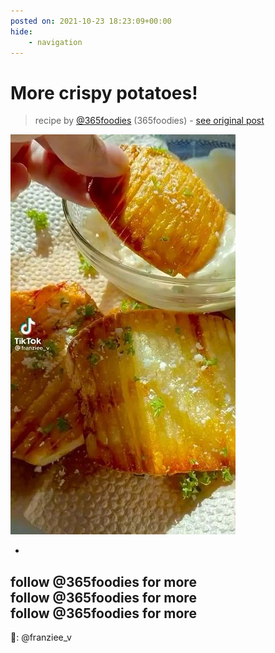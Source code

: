 ```yaml
---
posted on: 2021-10-23 18:23:09+00:00
hide:
    - navigation
---
```


# More crispy potatoes!  

> recipe by [@365foodies](https://www.instagram.com/365foodies/) 
(365foodies) - [see original post](https://instagram.com/p/CVYYueIs1GH)

![](../img/365foodies_23-10-2021_1810.png)

  
-  
follow @365foodies for more  
follow @365foodies for more  
follow @365foodies for more  
-  
  
🎥: @franziee_v   
